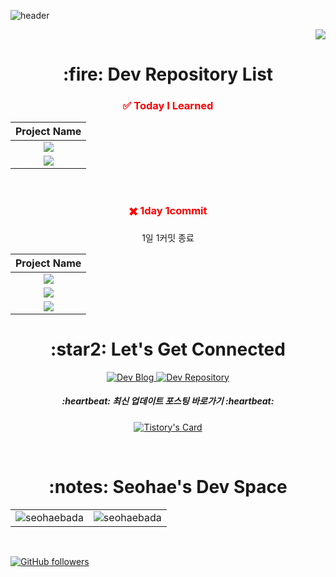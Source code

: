 ![header](https://capsule-render.vercel.app/api?type=soft&color=31A8FF&height=150&section=header&text=seohae&fontSize=70&animation=twinkling)

<p align="right">
  <a href="https://hits.seeyoufarm.com"><img src="https://hits.seeyoufarm.com/api/count/incr/badge.svg?url=https%3A%2F%2Fgithub.com%2Fseohaebada&count_bg=%23ED6DA3&title_bg=%2386757E&icon=github.svg&icon_color=%23E1DEDE&title=hits&edge_flat=false"/></a>
</p>

<div align="center">
<h1 align="center">:fire: Dev Repository List</h1>

<h3 align="center" style="color:red;">✅ Today I Learned </h3>

| Project Name |
| :---:        |
| [<img src="https://img.shields.io/badge/Wiki-E34F26?style=for-the-badge&logoColor=white"/>](https://github.com/seohaebada/Wiki) |
| [<img src="https://img.shields.io/badge/사이드 프로젝트-E34F26?style=for-the-badge&logoColor=white"/>](https://github.com/seohaebada/everydayProject) |

<br />

<h3 align="center" style="color:red;">✖️ 1day 1commit </h3>
<p>1일 1커밋 종료</p>

| Project Name |
| :---:        |
| [<img src="https://img.shields.io/badge/2017년-41454A?style=for-the-badge&logoColor=white"/>](https://github.com/seohaebada/2017old) |
| [<img src="https://img.shields.io/badge/2021년 7월 ~ 2022년-41454A?style=for-the-badge&logoColor=white"/>](https://github.com/seohaebada/2021to2022) |
| [<img src="https://img.shields.io/badge/2023-0085CA?style=for-the-badge&logoColor=white"/>](https://github.com/seohaebada/2023) |

<h1 align="center">:star2: Let's Get Connected</h1>

  <a href="https://devfunny.tistory.com/">
    <img alt=" Dev Blog" src="https://img.shields.io/badge/Dev Blog-7289DA?style=for-the-badge&logo=Dev Blog&logoColor=white">
  </a>
  <a href="https://github.com/seohaebada?tab=repositories" target="_blank">
    <img alt="Dev Repository" src="https://img.shields.io/badge/Dev Repository%20-%230077B5.svg?&style=for-the-badge&logo=Dev Repository&logoColor=white" />
  </a>  
  </span>
  
  <h5 align="center">:heartbeat: 최신 업데이트 포스팅 바로가기 :heartbeat:</h5>
  
  [![Tistory's Card](https://github-readme-tistory-card.vercel.app/api?name=devfunny)](https://devfunny.tistory.com)

<br />

  <span>
    <h1>:notes: Seohae's Dev Space</h1>
    <table>
      <tr>
        <td>
          <img src="https://github-readme-stats.vercel.app/api?username=seohaebada&include_all_commits=true&count_private=true&show_icons=true&line_height=20&title_color=7A7ADB&icon_color=2234AE&text_color=D3D3D3&bg_color=0,000000,130F40" alt="seohaebada" />
        <td>
          <img align="center" src="https://github-readme-streak-stats.herokuapp.com/?user=seohaebada&theme=dark" alt="seohaebada" />
        </td>
      </tr>
    </table>
</div>

<br />

<div align="left">
  
[![GitHub followers](https://img.shields.io/github/followers/seohaebada.svg?style=social&label=Follow)](https://github.com/seohaebada?tab=followers)
  
</div>
